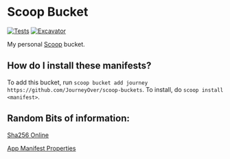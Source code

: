 # Scoop Bucket

[![Tests](https://github.com/JourneyOver/scoop-buckets/actions/workflows/ci.yml/badge.svg)](https://github.com/JourneyOver/scoop-buckets/actions/workflows/ci.yml) [![Excavator](https://github.com/JourneyOver/scoop-buckets/actions/workflows/excavator.yml/badge.svg)](https://github.com/JourneyOver/scoop-buckets/actions/workflows/excavator.yml)

My personal [Scoop](https://scoop.sh) bucket.

How do I install these manifests?
---------------------------------

To add this bucket, run `scoop bucket add journey https://github.com/JourneyOver/scoop-buckets`. To install, do `scoop install <manifest>`.

Random Bits of information:
----------------------------------
[Sha256 Online](https://www.texttool.com/sha256-online)

[App Manifest Properties](https://scoop-docs.vercel.app/docs/concepts/App-Manifests.html#a-simple-example)
